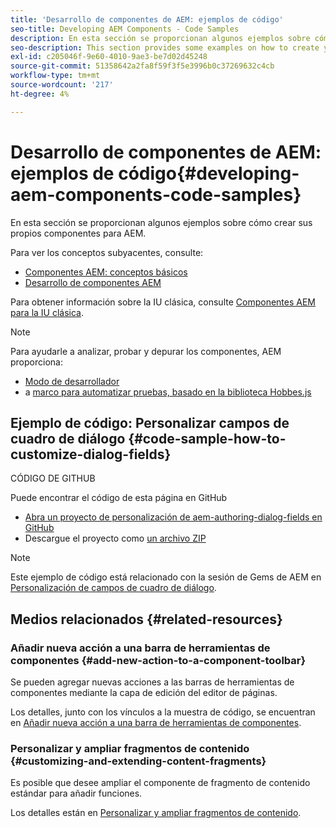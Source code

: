 ```yaml
---
title: 'Desarrollo de componentes de AEM: ejemplos de código'
seo-title: Developing AEM Components - Code Samples
description: En esta sección se proporcionan algunos ejemplos sobre cómo crear sus propios componentes para AEM.
seo-description: This section provides some examples on how to create your own components for AEM.
exl-id: c205046f-9e60-4010-9ae3-be7d02d45248
source-git-commit: 51358642a2fa8f59f3f5e3996b0c37269632c4cb
workflow-type: tm+mt
source-wordcount: '217'
ht-degree: 4%

---
```


# Desarrollo de componentes de AEM: ejemplos de código{#developing-aem-components-code-samples}

En esta sección se proporcionan algunos ejemplos sobre cómo crear sus propios componentes para AEM.

Para ver los conceptos subyacentes, consulte:

* [Componentes AEM: conceptos básicos](/help/sites-developing/components-basics.md)
* [Desarrollo de componentes AEM](/help/sites-developing/developing-components.md)

Para obtener información sobre la IU clásica, consulte [Componentes AEM para la IU clásica](/help/sites-developing/developing-components-classic.md).

>[!NOTE]
>
>Para ayudarle a analizar, probar y depurar los componentes, AEM proporciona:
>
>* [Modo de desarrollador](/help/sites-developing/developer-mode.md)
>* a [marco para automatizar pruebas, basado en la biblioteca Hobbes.js](/help/sites-developing/hobbes.md)
>


## Ejemplo de código: Personalizar campos de cuadro de diálogo {#code-sample-how-to-customize-dialog-fields}

CÓDIGO DE GITHUB

Puede encontrar el código de esta página en GitHub

* [Abra un proyecto de personalización de aem-authoring-dialog-fields en GitHub](https://github.com/Adobe-Marketing-Cloud/aem-authoring-dialog-fields-customization)
* Descargue el proyecto como [un archivo ZIP](https://github.com/Adobe-Marketing-Cloud/aem-authoring-dialog-fields-customization/archive/master.zip)

>[!NOTE]
>
>Este ejemplo de código está relacionado con la sesión de Gems de AEM en [Personalización de campos de cuadro de diálogo](https://experienceleague.adobe.com/docs/experience-manager-gems-events/gems/gems2015/aem-customizing-dialog-fields-in-touch-ui.html).

## Medios relacionados {#related-resources}

### Añadir nueva acción a una barra de herramientas de componentes {#add-new-action-to-a-component-toolbar}

Se pueden agregar nuevas acciones a las barras de herramientas de componentes mediante la capa de edición del editor de páginas.

Los detalles, junto con los vínculos a la muestra de código, se encuentran en [Añadir nueva acción a una barra de herramientas de componentes](/help/sites-developing/customizing-page-authoring-touch.md#add-new-action-to-a-component-toolbar).

### Personalizar y ampliar fragmentos de contenido {#customizing-and-extending-content-fragments}

Es posible que desee ampliar el componente de fragmento de contenido estándar para añadir funciones.

Los detalles están en [Personalizar y ampliar fragmentos de contenido](/help/sites-developing/customizing-content-fragments.md).
